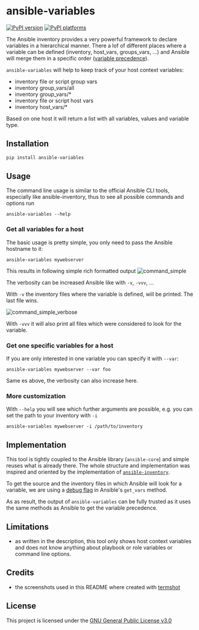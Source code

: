 # ansible-variables

[![PyPI version][pypi-version]][pypi-link]
[![PyPI platforms][pypi-platforms]][pypi-link]

The Ansible inventory provides a very powerful framework to declare variables in a hierarchical manner.
There a lof of different places where a variable can be defined (inventory, host_vars, groups_vars, ...) and Ansible will merge them in a specific order ([variable precedence](https://docs.ansible.com/ansible/latest/playbook_guide/playbooks_variables.html#understanding-variable-precedence)).

`ansible-variables` will help to keep track of your host context variables:

* inventory file or script group vars
* inventory group_vars/all
* inventory group_vars/*
* inventory file or script host vars
* inventory host_vars/*

Based on one host it will return a list with all variables, values and variable type.

## Installation

```bash
pip install ansible-variables
```

## Usage

The command line usage is similar to the official Ansible CLI tools, especially like ansible-inventory, thus to see all possible commands and options run

```plain
ansible-variables --help
```

### Get all variables for a host

The basic usage is pretty simple, you only need to pass the Ansible hostname to it:

```plain
ansible-variables mywebserver
```

This results in following simple rich formatted output
![command_simple](https://github.com/hille721/ansible-variables/raw/main/docs/img/command_simple.png)

The verbosity can be increased Ansible like with `-v`, `-vvv`, ...

With `-v` the inventory files where the variable is defined, will be printed. The last file wins.

![command_simple_verbose](https://github.com/hille721/ansible-variables/raw/main/docs/img/command_simple_verbose.png)

With `-vvv` it will also print all files which were considered to look for the variable.

### Get one specific variables for a host

If you are only interested in one variable you can specify it with `--var`:

```plain
ansible-variables mywebserver --var foo
```

Same es above, the verbosity can also increase here.

### More customization

With `--help` you will see which further arguments are possible, e.g. you can set the path to your inventory with `-i`

```plain
ansible-variables mywebserver -i /path/to/inventory
```

## Implementation

This tool is tightly coupled to the Ansible library (`ansible-core`) and simple reuses what is already there.
The whole structure and implementation was inspired and oriented by the implementation of [`ansible-inventory`](https://github.com/ansible/ansible/blob/devel/lib/ansible/cli/inventory.py).

To get the source and the inventory files in which Ansible will look for a variable, we are using a [debug flag](https://github.com/ansible/ansible/blob/devel/lib/ansible/vars/manager.py#L187) in Ansible's `get_vars` method.

As as result, the output of `ansible-variables` can be fully trusted as it uses the same methods as Ansible to get the variable precedence.

## Limitations

* as written in the description, this tool only shows host context variables and does not know anything about playbook or role variables or command line options.

## Credits

* the screenshots used  in this README where created with [termshot](https://github.com/homeport/termshot)

## License

This project is licensed under the [GNU General Public License v3.0](https://github.com/hille721/ansible-variables/blob/main/LICENSE)

[pypi-link]:                https://pypi.org/project/ansible-variables/
[pypi-platforms]:           https://img.shields.io/pypi/pyversions/ansible-variables
[pypi-version]:             https://badge.fury.io/py/ansible-variables.svg
